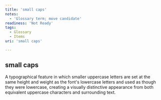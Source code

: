 ```yaml
---
title: 'small caps'
notes:
  - 'Glossary term; move candidate'
readiness: 'Not Ready'
tags:
  - Glossary
  - Items
uri: 'small caps'

---
```

## small caps

A typographical feature in which smaller uppercase letters are set at the same height and weight as the font's lowercase letters and used as though they were lowercase, creating a visually distinctive appearance from both equivalent uppercase characters and surrounding text.

